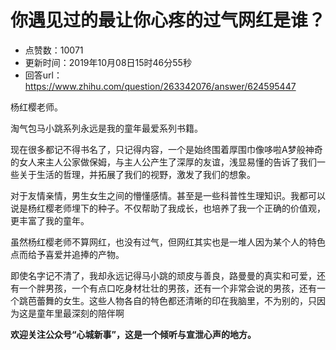 # 你遇见过的最让你心疼的过气网红是谁？
- 点赞数：10071
- 更新时间：2019年10月08日15时46分55秒
- 回答url：https://www.zhihu.com/question/263342076/answer/624595447
<body>
 <p data-pid="mK9zSL9t">杨红樱老师。</p>
 <p data-pid="ebSe3abV">淘气包马小跳系列永远是我的童年最爱系列书籍。</p>
 <p data-pid="OVRkotro">现在很多都记不得书名了，只记得内容，一个是始终围着厚围巾像哆啦A梦般神奇的女人来主人公家做保姆，与主人公产生了深厚的友谊，浅显易懂的告诉了我们一些关于生活的哲理，并拓展了我们的视野，激发了我们的想象。</p>
 <p data-pid="hDC3hnUq">对于友情亲情，男生女生之间的懵懂感情。甚至是一些科普性生理知识。我都可以说是杨红樱老师埋下的种子。不仅帮助了我成长，也培养了我一个正确的价值观，更丰富了我的童年。</p>
 <p data-pid="VNhRIgY0">虽然杨红樱老师不算网红，也没有过气，但网红其实也是一堆人因为某个人的特色点而给予喜爱并追捧的产物。</p>
 <p data-pid="dbHjMxE7">即使名字记不清了，我却永远记得马小跳的顽皮与善良，路曼曼的真实和可爱，还有一个胖男孩，一个有点口吃身材壮壮的男孩，还有一个非常会说的男孩，还有一个跳芭蕾舞的女生。这些人物各自的特色都还清晰的印在我脑里，不为别的，只因为这是童年里最深刻的陪伴啊</p>
 <p data-pid="-FwyUKS7"><b>欢迎关注公众号“心城新事”，这是一个倾听与宣泄心声的地方。</b></p>
</body>